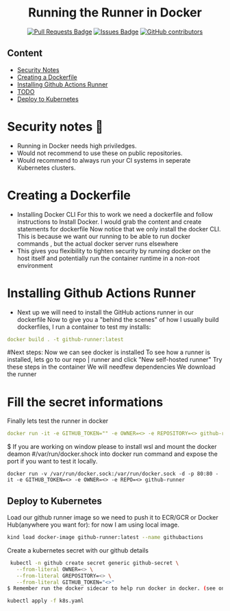 <h1 align="center">Running the Runner in Docker</h1>
<div align="center">
<a href="https://github.com/snap-one/gh-actions-self-runner/pulls"><img src="https://img.shields.io/github/issues-pr/snap-one/gh-actions-self-runner" alt="Pull Requests Badge"/></a>
<a href="https://github.com/snap-one/gh-actions-self-runner/issues"><img src="https://img.shields.io/github/issues/snap-one/gh-actions-self-runner" alt="Issues Badge"/></a>
<a href="https://github.com/snap-one/gh-actions-self-runner/graphs/contributors"><img alt="GitHub contributors" src="https://img.shields.io/github/contributors/snap-one/gh-actions-self-runner?color=2b9348"></a>
</div>

## Content
  - [Security Notes](#security-notes)
  - [Creating a Dockerfile](#creating-a-dockerfile)
  - [Installing Github Actions Runner](#installing-github-actions-runner)
  - [TODO](#fill-the-secret-informations)
  - [Deploy to Kubernetes](#deploy-to-kubernetes)

    
# Security notes :pencil:

  - Running in Docker needs high priviledges.
  - Would not recommend to use these on public repositories.
  - Would recommend to always run your CI systems in seperate Kubernetes clusters.

# Creating a Dockerfile

  - Installing Docker CLI For this to work we need a dockerfile and follow instructions to Install Docker. I would grab the content and create statements for dockerfile Now notice that we only install the docker CLI. This is because we want our running to be able to run docker commands , but the actual docker server runs elsewhere
  - This gives you flexibility to tighten security by running docker on the host itself and potentially run the container runtime in a non-root environment

# Installing Github Actions Runner

  - Next up we will need to install the GitHub actions runner in our dockerfile Now to give you a "behind the scenes" of how I usually build dockerfiles, I run a container to test my installs:
  ```yaml
  docker build . -t github-runner:latest
  ```
#Next steps:
  Now we can see docker is installed
  To see how a runner is installed, lets go to our repo | runner and click "New self-hosted runner"
  Try these steps in the container
  We will needfew dependencies
  We download the runner
  
# Fill the secret informations
Finally lets test the runner in docker
```yaml
docker run -it -e GITHUB_TOKEN="" -e OWNER=<> -e REPOSITORY=<> github-runner
```
$ If you are working on window please to install wsl and mount the docker deamon #/var/run/docker.shock into docker run command and expose the port if you want to test it locally.
```
docker run -v /var/run/docker.sock:/var/run/docker.sock -d -p 80:80 -it -e GITHUB_TOKEN=<> -e OWNER=<> -e REPO=<> github-runner
```

## Deploy to Kubernetes 

Load our github runner image so we need to push it to ECR/GCR or Docker Hub(anywhere you want for):
for now I am using local image.
```bash
kind load docker-image github-runner:latest --name githubactions
```

Create a kubernetes secret with our github details 

```bash
 kubectl -n github create secret generic github-secret \
   --from-literal OWNER=<> \
   --from-literal GREPOSITORY=<> \
   --from-literal GITHUB_TOKEN="<>" 
$ Remember run the docker sidecar to help run docker in docker. (see on k8s.yaml)
```
```bash
kubectl apply -f k8s.yaml
```